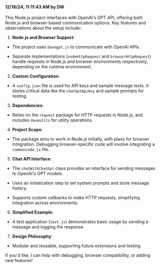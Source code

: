 #### 12/18/24; 11:11:43 AM by DW

This Node.js project interfaces with OpenAI's GPT API, offering both Node.js and browser-based communication options. Key features and observations about the setup include:



1. **Node.js and Browser Support**:

- The project uses `davegpt.js` to communicate with OpenAI APIs.

- Separate implementations (`nodeHttpRequest` and `browserHttpRequest`) handle requests in Node.js and browser environments respectively, depending on the runtime environment.



2. **Custom Configuration**:

- A `config.json` file is used for API keys and sample message texts. It stores critical data like the `chatGptApiKey` and sample prompts for testing.



3. **Dependencies**:

- Relies on the `request` package for HTTP requests in Node.js, and includes `daveutils` for utility operations.



4. **Project Scope**:

- The package aims to work in Node.js initially, with plans for browser integration. Debugging browser-specific code will involve integrating a `commoncode.js` file.



5. **Chat API Interface**:

- The `chatWithChatGpt` class provides an interface for sending messages to OpenAI's GPT models.

- Uses an initialization step to set system prompts and store message history.

- Supports custom callbacks to make HTTP requests, simplifying integration across environments.



6. **Simplified Example**:

- A test application (`test.js`) demonstrates basic usage by sending a message and logging the response.



7. **Design Philosophy**:

- Modular and reusable, supporting future extensions and testing.



If you'd like, I can help with debugging, browser compatibility, or adding new features!

